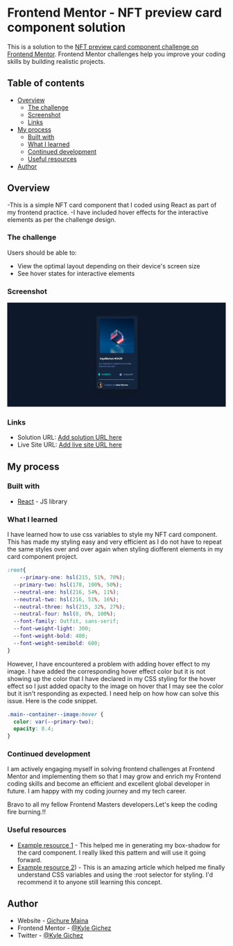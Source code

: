 # Frontend Mentor - NFT preview card component solution

This is a solution to the [NFT preview card component challenge on Frontend Mentor](https://www.frontendmentor.io/challenges/nft-preview-card-component-SbdUL_w0U). Frontend Mentor challenges help you improve your coding skills by building realistic projects. 

## Table of contents

- [Overview](#overview)
  - [The challenge](#the-challenge)
  - [Screenshot](#screenshot)
  - [Links](#links)
- [My process](#my-process)
  - [Built with](#built-with)
  - [What I learned](#what-i-learned)
  - [Continued development](#continued-development)
  - [Useful resources](#useful-resources)
- [Author](#author)

## Overview

-This is a simple NFT card component that I coded using React as part of my frontend practice.
-I have included hover effects for the interactive elements as per the challenge design.

### The challenge

Users should be able to:

- View the optimal layout depending on their device's screen size
- See hover states for interactive elements

### Screenshot

![](./screenshot.png)


### Links

- Solution URL: [Add solution URL here](https://your-solution-url.com)
- Live Site URL: [Add live site URL here](https://your-live-site-url.com)

## My process

### Built with

- [React](https://reactjs.org/) - JS library

### What I learned

I have learned how to use css variables to style my NFT card component. This has made my styling easy and very efficient as I do not have to repeat the same styles over and over again when styling diofferent elements in my card component project.
```css
:root{
    --primary-one: hsl(215, 51%, 70%);
  --primary-two: hsl(178, 100%, 50%);
  --neutral-one: hsl(216, 54%, 11%);
  --neutral-two: hsl(216, 51%, 16%);
  --neutral-three: hsl(215, 32%, 27%);
  --neutral-four: hsl(0, 0%, 100%);
  --font-family: Outfit, sans-serif;
  --font-weight-light: 300;
  --font-weight-bold: 400;
  --font-weight-semibold: 600;
}
```

However, I have encountered a problem with adding hover effect to my image. I have added the corresponding hover effect color but it is not showing up the color that I have declared in my CSS styling for the hover effect so I just added opacity to the image on hover that I may see the color but it isn't responding as expected. I need help on how how can solve this issue. Here is the code snippet.

```css
.main--container--image:hover {
  color: var(--primary-two);
  opacity: 0.4;
}

```
### Continued development

I am actively engaging myself in solving frontend challenges at Frontend Mentor and implementing them so that I may grow and enrich my Frontend coding skills and become an efficient and excellent global developer in future. I am happy with my coding journey and my tech career.

 Bravo to all my fellow Frontend Masters developers.Let's keep the coding fire burning.!! 


### Useful resources

- [Example resource 1](https://cssgenerator.org/box-shadow-css-generator.html) - This helped me in generating my box-shadow for the card component. I really liked this pattern and will use it going forward.
- [Example resource 2](https://www.w3schools.com/css/css3_variables.asp#:~:text=First%20of%20all%3A%20CSS%20variables%20can%20have%20a,The%20%3Aroot%20selector%20matches%20the%20document%27s%20root%20element.)) - This is an amazing article which helped me finally understand CSS variables and using the :root selector for styling. I'd recommend it to anyone still learning this concept.

## Author

- Website - [Gichure Maina](https://www.linkedin.com/in/gichure-maina-a45aab202/)
- Frontend Mentor - [@Kyle Gichez](https://www.frontendmentor.io/profile/KyleGichez)
- Twitter - [@Kyle Gichez](https://www.twitter.com/KyleGichez)
